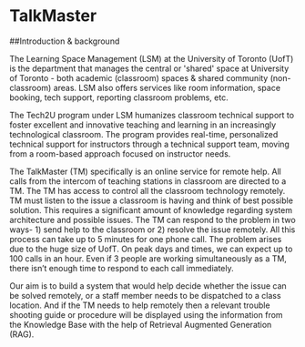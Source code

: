 # TalkMaster

##Introduction & background

The Learning Space Management (LSM) at the University of Toronto (UofT) is the department that manages the central or 'shared' space at University of Toronto - both academic (classroom) spaces & shared community (non-classroom) areas.  LSM also offers services like room information, space booking, tech support, reporting classroom problems, etc.  

The Tech2U program under LSM humanizes classroom technical support to foster excellent and innovative teaching and learning in an increasingly technological classroom. The program provides real-time, personalized technical support for instructors through a technical support team, moving from a room-based approach focused on instructor needs. 

The TalkMaster (TM) specifically is an online service for remote help. All calls from the intercom of teaching stations in classroom are directed to a TM. The TM has access to control all the classroom technology remotely. TM must listen to the issue a classroom is having and think of best possible solution. This requires a significant amount of knowledge regarding system architecture and possible issues. The TM can respond to the problem in two ways- 1) send help to the classroom or 2) resolve the issue remotely. All this process can take up to 5 minutes for one phone call. The problem arises due to the huge size of UofT. On peak days and times, we can expect up to 100 calls in an hour. Even if 3 people are working simultaneously as a TM, there isn’t enough time to respond to each call immediately.  

Our aim is to build a system that would help decide whether the issue can be solved remotely, or a staff member needs to be dispatched to a class location. And if the TM needs to help remotely then a relevant trouble shooting guide or procedure will be displayed using the information from the Knowledge Base with the help of Retrieval Augmented Generation (RAG).
